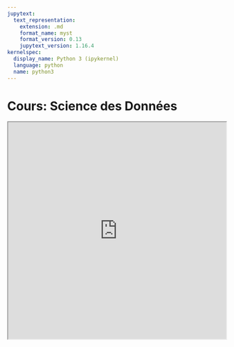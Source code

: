 ```yaml
---
jupytext:
  text_representation:
    extension: .md
    format_name: myst
    format_version: 0.13
    jupytext_version: 1.16.4
kernelspec:
  display_name: Python 3 (ipykernel)
  language: python
  name: python3
---
```


# Cours: Science des Données


<iframe src=https://mozilla.github.io/pdf.js/web/viewer.html?file=https://raw.githubusercontent.com/tcanta/itc2a/prod/cours/data_science/science_donnees.pdf#zoom=page-fit&pagemode=none height=500 width=100% allowfullscreen></iframe>

<!---

```{tab-item} Exemples

<iframe src="https://notebook.basthon.fr/?from=https://raw.githubusercontent.com/tcanta/itc2a/prod/cours/data_science/exemples_data_science.ipynb" height=600 width=100% allowfullscreen></iframe>

```
-->
